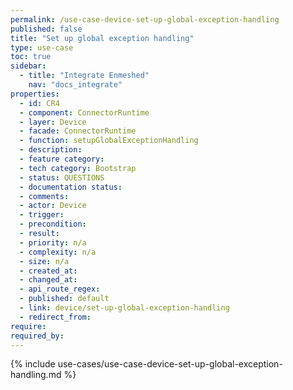 ```yaml
---
permalink: /use-case-device-set-up-global-exception-handling
published: false
title: "Set up global exception handling"
type: use-case
toc: true
sidebar:
  - title: "Integrate Enmeshed"
    nav: "docs_integrate"
properties:
  - id: CR4
  - component: ConnectorRuntime
  - layer: Device
  - facade: ConnectorRuntime
  - function: setupGlobalExceptionHandling
  - description:
  - feature category:
  - tech category: Bootstrap
  - status: QUESTIONS
  - documentation status:
  - comments:
  - actor: Device
  - trigger:
  - precondition:
  - result:
  - priority: n/a
  - complexity: n/a
  - size: n/a
  - created_at:
  - changed_at:
  - api_route_regex:
  - published: default
  - link: device/set-up-global-exception-handling
  - redirect_from:
require:
required_by:
---
```


{% include use-cases/use-case-device-set-up-global-exception-handling.md %}
